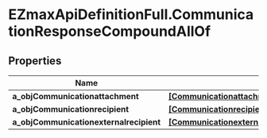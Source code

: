 # EZmaxApiDefinitionFull.CommunicationResponseCompoundAllOf

## Properties

Name | Type | Description | Notes
------------ | ------------- | ------------- | -------------
**a_objCommunicationattachment** | [**[CommunicationattachmentResponseCompound]**](CommunicationattachmentResponseCompound.md) |  | 
**a_objCommunicationrecipient** | [**[CommunicationrecipientResponseCompound]**](CommunicationrecipientResponseCompound.md) |  | 
**a_objCommunicationexternalrecipient** | [**[CommunicationexternalrecipientResponseCompound]**](CommunicationexternalrecipientResponseCompound.md) |  | 


